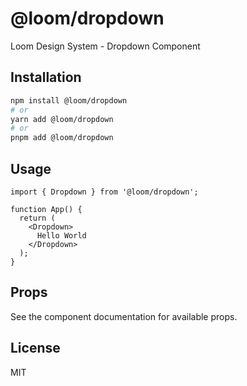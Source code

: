 # @loom/dropdown

Loom Design System - Dropdown Component

## Installation

```bash
npm install @loom/dropdown
# or
yarn add @loom/dropdown
# or
pnpm add @loom/dropdown
```

## Usage

```tsx
import { Dropdown } from '@loom/dropdown';

function App() {
  return (
    <Dropdown>
      Hello World
    </Dropdown>
  );
}
```

## Props

See the component documentation for available props.

## License

MIT

